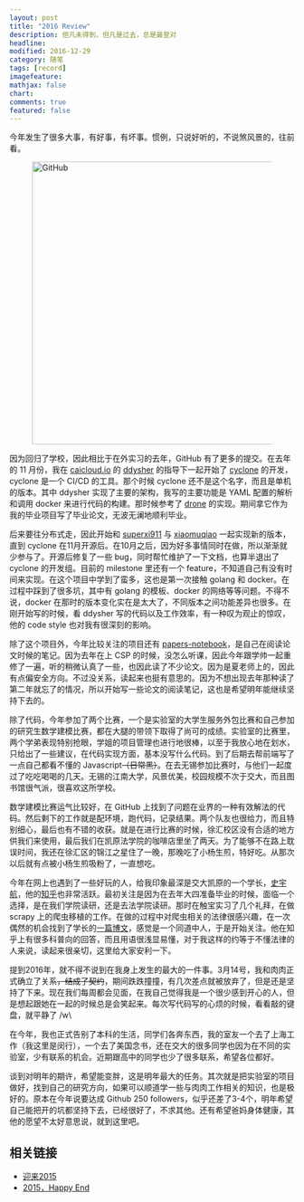 ```yaml
---
layout: post
title: "2016 Review"
description: 但凡未得到，但凡是过去，总是最登对
headline:
modified: 2016-12-29
category: 随笔
tags: [record]
imagefeature:
mathjax: false
chart:
comments: true
featured: false
---
```


今年发生了很多大事，有好事，有坏事。惯例，只说好听的，不说煞风景的，往前看。

<figure>
	<img src="{{ site.url }}/images/2016-newyear/github.png" alt="GitHub" height="500" width="700">
</figure>

因为回归了学校，因此相比于在外实习的去年，GitHub 有了更多的提交。在去年的 11 月份，我在 [caicloud.io](https://caicloud.io/) 的 [ddysher](https://github.com/ddysher) 的指导下一起开始了 [cyclone](https://github.com/caicloud/cyclone) 的开发，cyclone 是一个 CI/CD 的工具。那个时候 cyclone 还不是这个名字，而且是单机的版本。其中 ddysher 实现了主要的架构，我写的主要功能是 YAML 配置的解析和调用 docker 来进行代码的构建。那时候参考了 [drone](https://github.com/drone/drone) 的实现。期间拿它作为我的毕业项目写了毕业论文，无波无澜地顺利毕业。

后来要往分布式走，因此开始和 [superxi911](https://github.com/superxi911) 与 [xiaomuqiao](https://github.com/xiaomuqiao) 一起实现新的版本，直到 cyclone 在11月开源后。在10月之后，因为好多事情同时在做，所以渐渐就少参与了。开源后修复了一些 bug，同时帮忙维护了一下文档，也算半退出了 cyclone 的开发组。目前的 milestone 里还有一个 feature，不知道自己有没有时间来实现。在这个项目中学到了蛮多，这也是第一次接触 golang 和 docker。在过程中踩到了很多坑，其中有 golang 的模板、docker 的网络等等问题。不得不说，docker 在那时的版本变化实在是太大了，不同版本之间功能差异也很多。在刚开始写的时候，看 ddysher 写的代码以及工作效率，有一种叹为观止的惊叹，他的 code style 也对我有很深刻的影响。

除了这个项目外，今年比较关注的项目还有 [papers-notebook](https://github.com/gaocegege/papers-notebook)，是自己在阅读论文时候的笔记。因为去年在上 CSP 的时候，没怎么听课，因此今年跟学帅一起重修了一遍，听的稍微认真了一些，也因此读了不少论文。因为是夏老师上的，因此有点偏安全方向。不过没关系，读起来也挺有意思的。因为不想出现去年那种读了第二年就忘了的情况，所以开始写一些论文的阅读笔记，这也是希望明年能继续坚持下去的。

除了代码，今年参加了两个比赛，一个是实验室的大学生服务外包比赛和自己参加的研究生数学建模比赛，都在大腿的带领下取得了尚可的成绩。实验室的比赛里，两个学弟表现特别抢眼，学姐的项目管理也进行地很棒，以至于我放心地在划水，只给出了一些建议，在代码实现方面，基本没写什么代码。到了后期去帮前端写了一点自己都看不懂的 Javascript<del>（日常黑）</del>。在去无锡参加比赛时，与他们一起度过了吃吃喝喝的几天。无锡的江南大学，风景优美，校园规模不次于交大，而且图书馆很气派，很喜欢这所学校。

数学建模比赛运气比较好，在 GitHub 上找到了问题在业界的一种有效解法的代码。然后剩下的工作就是配环境，跑代码，记录结果。两个队友也很给力，而且特别细心，最后也有不错的收获。就是在进行比赛的时候，徐汇校区没有合适的地方供我们来使用，最后我们在凯原法学院的咖啡店里坐了两天。为了能够不在路上耽误时间，我还在徐汇区的锦江之星住了一晚，那晚吃了小杨生煎，特好吃。从那次以后就有点被小杨生煎吸粉了，一直想吃。

今年在网上也遇到了一些好玩的人，给我印象最深是交大凯原的一个学长，[史宇航](http://blog.shiyuhang.org/)，他的[知乎](https://www.zhihu.com/people/acstar/)也非常活跃。最初关注是因为在去年大四准备毕业的时候，面临一个选择，是在我们学院读研，还是去法学院读研。那时在触宝实习了几个礼拜，在做 scrapy 上的爬虫移植的工作。在做的过程中对爬虫相关的法律很感兴趣，在一次偶然的机会找到了学长的[一篇博文](http://blog.shiyuhang.org/?p=1896)，感觉是一个同道中人，于是开始关注。他在知乎上有很多科普向的回答，而且用语很浅显易懂，对于我这样的约等于不懂法律的人来说，读起来很亲切，这里给大家安利一下。

提到2016年，就不得不说到在我身上发生的最大的一件事。3月14号，我和肉肉正式确立了关系<del>，结成了契约</del>，期间跌跌撞撞，有几次差点就被放弃了，但是还是坚持了下来。现在我们每周都会见面，在我自己觉得我是一个很少感到开心的人，但是想起跟她在一起的时候总是会笑起来。每次写代码写的心烦的时候，看看敲的键盘，就平静了 /w\ 

在今年，我也正式告别了本科的生活，同学们各奔东西，我的室友一个去了上海工作（我这里是闵行），一个去了美国念书，还在交大的很多同学也因为在不同的实验室，少有联系的机会。近期跟高中的同学也少了很多联系，希望各位都好。

谈到对明年的期许，希望能变胖，这是明年最大的任务。其次就是把实验室的项目做好，找到自己的研究方向，如果可以顺道学一些与肉肉工作相关的知识，也是极好的。原本在今年说要达成 Github 250 followers，似乎还差了3-4个，明年希望自己能把开的坑都坚持下去，已经很好了，不求其他。还有希望爸妈身体健康，其他的愿望不太好意思说，就到这里吧。

## 相关链接

* [迎来2015](http://gaocegege.com/Blog/%E9%9A%8F%E7%AC%94/record)
* [2015，Happy End](http://gaocegege.com/Blog/%E9%9A%8F%E7%AC%94/newyear2015)
